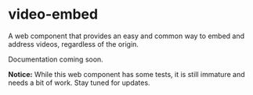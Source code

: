 # video-embed

A web component that provides an easy and common way to embed and address videos, regardless of the origin.

Documentation coming soon.

**Notice:** While this web component has some tests, it is still immature and needs a bit of work. Stay tuned for updates.